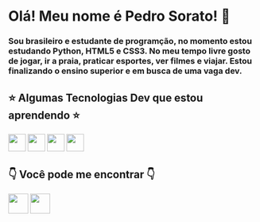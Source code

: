 # Olá! Meu nome é Pedro Sorato! 👋

### Sou brasileiro e estudante de programção, no momento estou estudando Python, HTML5 e CSS3. No meu tempo livre gosto de jogar, ir a praia, praticar esportes, ver filmes e viajar. Estou finalizando o ensino superior e em busca de uma vaga dev.

## ⭐ Algumas Tecnologias Dev que estou aprendendo ⭐
<a href="https://www.python.org/"><img height= "35" src= "https://img.shields.io/badge/Python-3776AB?style=for-the-badge&logo=python&logoColor=white"></a>
<a href="https://developer.mozilla.org/docs/Web/HTML"><img height= "35" src= "https://img.shields.io/badge/HTML5-E34F26?style=for-the-badge&logo=html5&logoColor=white"></a>
<a href="https://developer.mozilla.org/docs/Web/CSS"><img height= "35" src= "https://img.shields.io/badge/CSS3-1572B6?style=for-the-badge&logo=css3&logoColor=white"></a>
<a href="https://git-scm.com/"><img height= "35" src= "https://img.shields.io/badge/Git-F05032?style=for-the-badge&logo=git&logoColor=white"></a>

## 👇 Você pode me encontrar 👇

<a href="phsorato@gmail.com"><img height= "40" src= "https://img.shields.io/badge/Gmail-D14836?style=for-the-badge&logo=gmail&logoColor=white"></a>
<a href="https://www.linkedin.com/in/pedro-sorato-789979193/"><img height="40" src = "https://img.shields.io/badge/LinkedIn-0077B5?style=for-the-badge&logo=linkedin&logoColor=white"></a>


